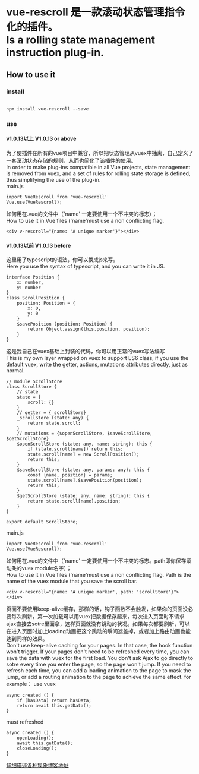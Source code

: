# vue-rescroll 是一款滚动状态管理指令化的插件。</br>Is a rolling state management instruction plug-in.

## How to use it

### install
```

npm install vue-rescroll --save

```

### use
#### v1.0.13以上 V1.0.13 or above
为了使插件在所有的vue项目中兼容，所以把状态管理从vuex中抽离，自己定义了一套滚动状态存储的规则，从而也简化了该插件的使用。</br>
In order to make plug-ins compatible in all Vue projects, state management is removed from vuex, and a set of rules for rolling state storage is defined, thus simplifying the use of the plug-in.</br>
main.js
``` 
import VueRescroll from 'vue-rescroll'
Vue.use(VueRescroll);
```
如何用在.vue的文件中（'name' 一定要使用一个不冲突的标志）；</br>
How to use it in.Vue files ('name'must use a non conflicting flag. 
```
<div v-rescroll="{name: 'A unique marker'}"></div>
```
#### v1.0.13以前  V1.0.13 before
这里用了typescript的语法，你可以换成js来写。</br> Here you use the syntax of typescript, and you can write it in JS.
```
interface Position {
    x: number,
    y: number
}
class ScrollPosition {
    position: Position = {
        x: 0,
        y: 0
    }
    $savePosition (position: Position) {
        return Object.assign(this.position, position);
    }
}
```
这是我自己在vuex基础上封装的代码，你可以用正常的vuex写法编写</br>This is my own layer wrapped on vuex to support ES6 class, if you use the default vuex, write the getter, actions, mutations attributes directly, just as normal.

```
// module ScrollStore
class ScrollStore {
    // state
    state = {
        scroll: {}
    }
    // getter = {_scrollStore}
    _scrollStore (state: any) {
        return state.scroll;
    }
    // mutations = {$openScrollStore, $saveScrollStore, $getScrollStore}
    $openScrollStore (state: any, name: string): this {
        if (state.scroll[name]) return this;
        state.scroll[name] = new ScrollPosition();
        return this;
    }
    $saveScrollStore (state: any, params: any): this {
        const {name, position} = params;
        state.scroll[name].$savePosition(position);
        return this;
    }
    $getScrollStore (state: any, name: string): this {
        return state.scroll[name].position;
    }
}

export default ScrollStore;
```
main.js
``` 
import VueRescroll from 'vue-rescroll'
Vue.use(VueRescroll);
```
如何用在.vue的文件中（'name' 一定要使用一个不冲突的标志。path即你保存滚动条的vuex module名字）；</br>
How to use it in.Vue files ('name'must use a non conflicting flag. Path is the name of the vuex module that you save the scroll bar.
```
<div v-rescroll="{name: 'A unique marker', path: 'scrollStore'}"></div>
```
页面不要使用keep-alive缓存，那样的话，钩子函数不会触发，如果你的页面没必要每次刷新，第一次加载可以用vuex把数据保存起来，每次进入页面时不请求ajax直接去sotre里面拿，这样页面就没有跳动的状况。如果每次都要刷新，可以在进入页面时加上loading动画把这个跳动的瞬间遮盖掉，或者加上路由动画也能达到同样的效果。</br>
Don't use keep-alive caching for your pages. In that case, the hook function won't trigger. If your pages don't need to be refreshed every time, you can save the data with vuex for the first load. You don't ask Ajax to go directly to sotre every time you enter the page, so the page won't jump. If you need to refresh each time, you can add a loading animation to the page to mask the jump, or add a routing animation to the page to achieve the same effect. for example：
use vuex

```
async created () {
    if (hasData) return hasData;
    return await this.getData();
}
```
must refreshed
```
async created () {
    openLoading();
    await this.getData();
    closeLoading();
}
```
[详细描述各种现象博客地址](https://blog.csdn.net/theoneEmperor/article/details/82669022)
